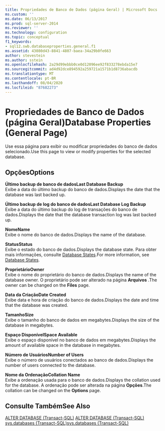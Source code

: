 ```yaml
---
title: Propriedades de Banco de Dados (página Geral) | Microsoft Docs
ms.custom: ''
ms.date: 06/13/2017
ms.prod: sql-server-2014
ms.reviewer: ''
ms.technology: configuration
ms.topic: conceptual
f1_keywords:
- sql12.swb.databaseproperties.general.f1
ms.assetid: 43080d43-8841-4807-baea-34a29b0fe663
author: stevestein
ms.author: sstein
ms.openlocfilehash: 2a29d99ebbb0ce0d12096ee92f833278ebda15e7
ms.sourcegitcommit: ad4d92dce894592a259721a1571b1d8736abacdb
ms.translationtype: MT
ms.contentlocale: pt-BR
ms.lasthandoff: 08/04/2020
ms.locfileid: "87682273"
---
```

# <a name="database-properties-general-page"></a><span data-ttu-id="4e177-102">Propriedades de Banco de Dados (página Geral)</span><span class="sxs-lookup"><span data-stu-id="4e177-102">Database Properties (General Page)</span></span>
  <span data-ttu-id="4e177-103">Use essa página para exibir ou modificar propriedades do banco de dados selecionado.</span><span class="sxs-lookup"><span data-stu-id="4e177-103">Use this page to view or modify properties for the selected database.</span></span>  
  
## <a name="options"></a><span data-ttu-id="4e177-104">Opções</span><span class="sxs-lookup"><span data-stu-id="4e177-104">Options</span></span>  
 <span data-ttu-id="4e177-105">**Último backup de banco de dados**</span><span class="sxs-lookup"><span data-stu-id="4e177-105">**Last Database Backup**</span></span>  
 <span data-ttu-id="4e177-106">Exibe a data do último backup do banco de dados.</span><span class="sxs-lookup"><span data-stu-id="4e177-106">Displays the date that the database was last backed up.</span></span>  
  
 <span data-ttu-id="4e177-107">**Último backup de log do banco de dados**</span><span class="sxs-lookup"><span data-stu-id="4e177-107">**Last Database Log Backup**</span></span>  
 <span data-ttu-id="4e177-108">Exibe a data do último backup do log de transações do banco de dados.</span><span class="sxs-lookup"><span data-stu-id="4e177-108">Displays the date that the database transaction log was last backed up.</span></span>  
  
 <span data-ttu-id="4e177-109">**Nome**</span><span class="sxs-lookup"><span data-stu-id="4e177-109">**Name**</span></span>  
 <span data-ttu-id="4e177-110">Exibe o nome do banco de dados.</span><span class="sxs-lookup"><span data-stu-id="4e177-110">Displays the name of the database.</span></span>  
  
 <span data-ttu-id="4e177-111">**Status**</span><span class="sxs-lookup"><span data-stu-id="4e177-111">**Status**</span></span>  
 <span data-ttu-id="4e177-112">Exibe o estado do banco de dados.</span><span class="sxs-lookup"><span data-stu-id="4e177-112">Displays the database state.</span></span> <span data-ttu-id="4e177-113">Para obter mais informações, consulte [Database States](database-states.md).</span><span class="sxs-lookup"><span data-stu-id="4e177-113">For more information, see [Database States](database-states.md).</span></span>  
  
 <span data-ttu-id="4e177-114">**Proprietário**</span><span class="sxs-lookup"><span data-stu-id="4e177-114">**Owner**</span></span>  
 <span data-ttu-id="4e177-115">Exibe o nome do proprietário do banco de dados.</span><span class="sxs-lookup"><span data-stu-id="4e177-115">Displays the name of the database owner.</span></span> <span data-ttu-id="4e177-116">O proprietário pode ser alterado na página **Arquivos** .</span><span class="sxs-lookup"><span data-stu-id="4e177-116">The owner can be changed on the **Files** page.</span></span>  
  
 <span data-ttu-id="4e177-117">**Data da Criação**</span><span class="sxs-lookup"><span data-stu-id="4e177-117">**Date Created**</span></span>  
 <span data-ttu-id="4e177-118">Exibe data e hora de criação do banco de dados.</span><span class="sxs-lookup"><span data-stu-id="4e177-118">Displays the date and time that the database was created.</span></span>  
  
 <span data-ttu-id="4e177-119">**Tamanho**</span><span class="sxs-lookup"><span data-stu-id="4e177-119">**Size**</span></span>  
 <span data-ttu-id="4e177-120">Exibe o tamanho do banco de dados em megabytes.</span><span class="sxs-lookup"><span data-stu-id="4e177-120">Displays the size of the database in megabytes.</span></span>  
  
 <span data-ttu-id="4e177-121">**Espaço Disponível**</span><span class="sxs-lookup"><span data-stu-id="4e177-121">**Space Available**</span></span>  
 <span data-ttu-id="4e177-122">Exibe o espaço disponível no banco de dados em megabytes.</span><span class="sxs-lookup"><span data-stu-id="4e177-122">Displays the amount of available space in the database in megabytes.</span></span>  
  
 <span data-ttu-id="4e177-123">**Número de Usuários**</span><span class="sxs-lookup"><span data-stu-id="4e177-123">**Number of Users**</span></span>  
 <span data-ttu-id="4e177-124">Exibe o número de usuários conectados ao banco de dados.</span><span class="sxs-lookup"><span data-stu-id="4e177-124">Displays the number of users connected to the database.</span></span>  
  
 <span data-ttu-id="4e177-125">**Nome da Ordenação**</span><span class="sxs-lookup"><span data-stu-id="4e177-125">**Collation Name**</span></span>  
 <span data-ttu-id="4e177-126">Exibe a ordenação usada para o banco de dados.</span><span class="sxs-lookup"><span data-stu-id="4e177-126">Displays the collation used for the database.</span></span> <span data-ttu-id="4e177-127">A ordenação pode ser alterada na página **Opções**.</span><span class="sxs-lookup"><span data-stu-id="4e177-127">The collation can be changed on the **Options** page.</span></span>  
  
## <a name="see-also"></a><span data-ttu-id="4e177-128">Consulte Também</span><span class="sxs-lookup"><span data-stu-id="4e177-128">See Also</span></span>  
 <span data-ttu-id="4e177-129">[ALTER DATABASE &#40;Transact-SQL&#41;](/sql/t-sql/statements/alter-database-transact-sql) </span><span class="sxs-lookup"><span data-stu-id="4e177-129">[ALTER DATABASE &#40;Transact-SQL&#41;](/sql/t-sql/statements/alter-database-transact-sql) </span></span>  
 [<span data-ttu-id="4e177-130">sys.databases &#40;Transact-SQL&#41;</span><span class="sxs-lookup"><span data-stu-id="4e177-130">sys.databases &#40;Transact-SQL&#41;</span></span>](/sql/relational-databases/system-catalog-views/sys-databases-transact-sql)  
  
  
